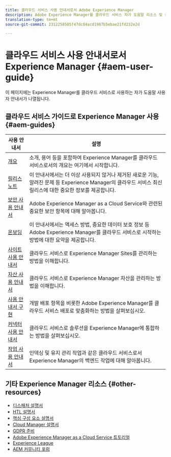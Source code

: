 ```yaml
---
title: 클라우드 서비스 사용 안내서로서 Adobe Experience Manager
description: Adobe Experience Manager를 클라우드 서비스 자가 도움말 리소스 및 설명서 링크로 사용
translation-type: tm+mt
source-git-commit: 2312250505f47dc84acd1987b5ebae21fd232e2d

---
```



# 클라우드 서비스 사용 안내서로서 Experience Manager {#aem-user-guide}

이 페이지에는 Experience Manager를 클라우드 서비스로 사용하는 자가 도움말 사용자 안내서가 나열됩니다.

## 클라우드 서비스 가이드로 Experience Manager 사용 {#aem-guides}

| 사용 안내서 | 설명 |
|---|---|
| [개요](/help/overview/home.md) | 소개, 용어 등을 포함하여 Experience Manager를 클라우드 서비스로서의 개요는 여기에서 시작합니다. |
| [릴리스 노트](/help/release-notes/home.md) | 이 안내서에서는 더 이상 사용되지 않거나 제거된 새로운 기능, 알려진 문제 등 Experience Manager의 클라우드 서비스 최신 릴리스에 대한 중요한 정보를 제공합니다. |
| [보안 사용 안내서](/help/security/home.md) | Adobe Experience Manager as a Cloud Service와 관련된 중요한 보안 항목에 대해 알아봅니다. |
| [온보딩](/help/onboarding/home.md) | 이 안내서에서는 액세스 방법, 중요한 데이터 보호 정보 등 Adobe Experience Manager를 클라우드 서비스로 시작하는 방법에 대한 요약을 제공합니다. |
| [사이트 사용 안내서](/help/sites-cloud/home.md) | 클라우드 서비스로 Experience Manager Sites를 관리하는 방법을 이해합니다. |
| [자산 사용 안내서](/help/assets/home.md) | 클라우드 서비스로 Experience Manager 자산을 관리하는 방법을 이해합니다. |
| [사용 안내서 구현](/help/implementing/home.md) | 개발 배포 항목을 비롯한 Adobe Experience Manager를 클라우드 서비스 배포로 맞춤화하는 방법을 살펴보십시오. |
| [커넥터 사용 안내서](/help/connectors/home.md) | 클라우드 서비스로 솔루션을 Experience Manager에 통합하는 방법을 살펴보십시오. |
| [작업 사용 안내서](/help/operations/home.md) | 인덱싱 및 유지 관리 작업과 같은 클라우드 서비스로서 Experience Manager의 백엔드 작업에 대해 알아봅니다. |

## 기타 Experience Manager 리소스 {#other-resources}

* [디스패처 설명서](/help/implementing/dispatcher/overview.md)
* [HTL 설명서](https://docs.adobe.com/content/help/en/experience-manager-htl/using/overview.html)
* [핵심 구성 요소 설명서](https://docs.adobe.com/content/help/en/experience-manager-core-components/using/introduction.html)
* [Cloud Manager 설명서](https://docs.adobe.com/content/help/en/experience-manager-cloud-manager/using/introduction-to-cloud-manager.html)
* [GDPR 준비](/help/onboarding/data-privacy-and-protection-readiness/aem-readiness.md)
* [Adobe Experience Manager as a Cloud Service 튜토리얼](https://docs.adobe.com/content/help/en/experience-manager-learn/cloud-service/overview.html)
* [Experience League](https://guided.adobe.com/?promoid=K42KVXHD&mv=other#solutions/experience-manager)
* [AEM 커뮤니티 포럼](https://forums.adobe.com/community/experience-cloud/marketing-cloud/experience-manager)
